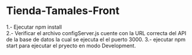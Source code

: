 # Tienda-Tamales-Front

1.-  Ejecutar  npm install    
2.-  Verificar el archivo configServer.js   cuente con la URL correcta del API de la base de datos la cual se ejecuta el el puerto 3000.
3.-  ejecutar npm start   para ejecutar el pryecto en modo Development.

